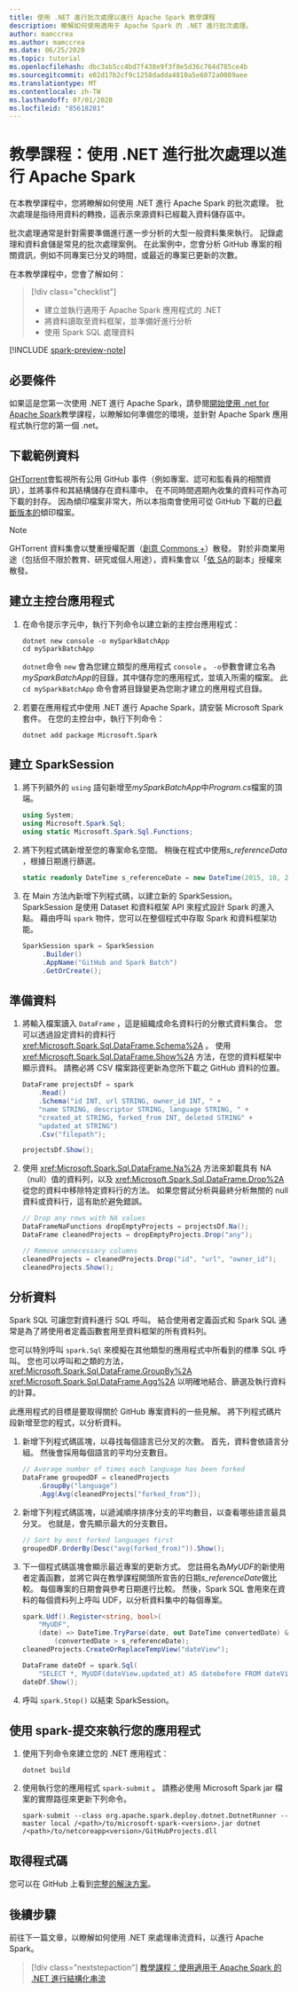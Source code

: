 ```yaml
---
title: 使用 .NET 進行批次處理以進行 Apache Spark 教學課程
description: 瞭解如何使用適用于 Apache Spark 的 .NET 進行批次處理。
author: mamccrea
ms.author: mamccrea
ms.date: 06/25/2020
ms.topic: tutorial
ms.openlocfilehash: dbc3ab5cc4bd7f438e9f3f8e5d36c764d785ce4b
ms.sourcegitcommit: e02d17b2cf9c1258dadda4810a5e6072a0089aee
ms.translationtype: MT
ms.contentlocale: zh-TW
ms.lasthandoff: 07/01/2020
ms.locfileid: "85618281"
---
```

# <a name="tutorial-do-batch-processing-with-net-for-apache-spark"></a>教學課程：使用 .NET 進行批次處理以進行 Apache Spark

在本教學課程中，您將瞭解如何使用 .NET 進行 Apache Spark 的批次處理。 批次處理是指待用資料的轉換，這表示來源資料已經載入資料儲存區中。

批次處理通常是針對需要準備進行進一步分析的大型一般資料集來執行。 記錄處理和資料倉儲是常見的批次處理案例。 在此案例中，您會分析 GitHub 專案的相關資訊，例如不同專案已分叉的時間，或最近的專案已更新的次數。

在本教學課程中，您會了解如何：

> [!div class="checklist"]
>
> * 建立並執行適用于 Apache Spark 應用程式的 .NET
> * 將資料讀取至資料框架，並準備好進行分析
> * 使用 Spark SQL 處理資料

[!INCLUDE [spark-preview-note](../../../includes/spark-preview-note.md)]

## <a name="prerequisites"></a>必要條件

如果這是您第一次使用 .NET 進行 Apache Spark，請參閱[開始使用 .net for Apache Spark](get-started.md)教學課程，以瞭解如何準備您的環境，並針對 Apache Spark 應用程式執行您的第一個 .net。

## <a name="download-the-sample-data"></a>下載範例資料

[GHTorrent](http://ghtorrent.org/)會監視所有公用 GitHub 事件（例如專案、認可和監看員的相關資訊），並將事件和其結構儲存在資料庫中。 在不同時間週期內收集的資料可作為可下載的封存。 因為傾印檔案非常大，所以本指南會使用可從 GitHub 下載的已[截斷版本的](https://github.com/dotnet/spark/tree/master/examples/Microsoft.Spark.CSharp.Examples/Sql/Batch/projects_smaller.csv)傾印檔案。

> [!NOTE]
> GHTorrent 資料集會以雙重授權配置（[創意 Commons +](https://wiki.creativecommons.org/wiki/CCPlus)）散發。 對於非商業用途（包括但不限於教育、研究或個人用途），資料集會以「[依 SA](https://creativecommons.org/licenses/by-sa/4.0/)的副本」授權來散發。

## <a name="create-a-console-application"></a>建立主控台應用程式

1. 在命令提示字元中，執行下列命令以建立新的主控台應用程式：

   ```dotnetcli
   dotnet new console -o mySparkBatchApp
   cd mySparkBatchApp
   ```

   `dotnet`命令 `new` 會為您建立類型的應用程式 `console` 。 `-o`參數會建立名為*mySparkBatchApp*的目錄，其中儲存您的應用程式，並填入所需的檔案。 此 `cd mySparkBatchApp` 命令會將目錄變更為您剛才建立的應用程式目錄。

1. 若要在應用程式中使用 .NET 進行 Apache Spark，請安裝 Microsoft Spark 套件。 在您的主控台中，執行下列命令：

   ```dotnetcli
   dotnet add package Microsoft.Spark
   ```

## <a name="create-a-sparksession"></a>建立 SparkSession

1. 將下列額外的 `using` 語句新增至*mySparkBatchApp*中*Program.cs*檔案的頂端。

   ```csharp
   using System;
   using Microsoft.Spark.Sql;
   using static Microsoft.Spark.Sql.Functions;
   ```

1. 將下列程式碼新增至您的專案命名空間。 稍後在程式中使用*s_referenceData* ，根據日期進行篩選。

   ```csharp
   static readonly DateTime s_referenceDate = new DateTime(2015, 10, 20);
   ```

1. 在 Main 方法內新增下列程式碼，以建立新的 SparkSession。 SparkSession 是使用 Dataset 和資料框架 API 來程式設計 Spark 的進入點。 藉由呼叫 `spark` 物件，您可以在整個程式中存取 Spark 和資料框架功能。

   ```csharp
   SparkSession spark = SparkSession
        .Builder()
        .AppName("GitHub and Spark Batch")
        .GetOrCreate();
   ```

## <a name="prepare-the-data"></a>準備資料

1. 將輸入檔案讀入 `DataFrame` ，這是組織成命名資料行的分散式資料集合。 您可以透過設定資料的資料行 <xref:Microsoft.Spark.Sql.DataFrame.Schema%2A> 。 使用 <xref:Microsoft.Spark.Sql.DataFrame.Show%2A> 方法，在您的資料框架中顯示資料。 請務必將 CSV 檔案路徑更新為您所下載之 GitHub 資料的位置。

   ```csharp
   DataFrame projectsDf = spark
       .Read()
       .Schema("id INT, url STRING, owner_id INT, " +
       "name STRING, descriptor STRING, language STRING, " +
       "created_at STRING, forked_from INT, deleted STRING" +
       "updated_at STRING")
       .Csv("filepath");

   projectsDf.Show();
   ```

1. 使用 <xref:Microsoft.Spark.Sql.DataFrame.Na%2A> 方法來卸載具有 NA （null）值的資料列，以及 <xref:Microsoft.Spark.Sql.DataFrame.Drop%2A> 從您的資料中移除特定資料行的方法。 如果您嘗試分析與最終分析無關的 null 資料或資料行，這有助於避免錯誤。

   ```csharp
   // Drop any rows with NA values
   DataFrameNaFunctions dropEmptyProjects = projectsDf.Na();
   DataFrame cleanedProjects = dropEmptyProjects.Drop("any");

   // Remove unnecessary columns
   cleanedProjects = cleanedProjects.Drop("id", "url", "owner_id");
   cleanedProjects.Show();
   ```

## <a name="analyze-the-data"></a>分析資料

Spark SQL 可讓您對資料進行 SQL 呼叫。 結合使用者定義函式和 Spark SQL 通常是為了將使用者定義函數套用至資料框架的所有資料列。

您可以特別呼叫 `spark.Sql` 來模擬在其他類型的應用程式中所看到的標準 SQL 呼叫。 您也可以呼叫和之類的方法， <xref:Microsoft.Spark.Sql.DataFrame.GroupBy%2A> <xref:Microsoft.Spark.Sql.DataFrame.Agg%2A> 以明確地結合、篩選及執行資料的計算。

此應用程式的目標是要取得關於 GitHub 專案資料的一些見解。 將下列程式碼片段新增至您的程式，以分析資料。

1. 新增下列程式碼區塊，以尋找每個語言已分叉的次數。 首先，資料會依語言分組。 然後會採用每個語言的平均分支數目。

   ```csharp
   // Average number of times each language has been forked
   DataFrame groupedDF = cleanedProjects
       .GroupBy("language")
       .Agg(Avg(cleanedProjects["forked_from"]);
   ```

1. 新增下列程式碼區塊，以遞減順序排序分支的平均數目，以查看哪些語言最具分叉。 也就是，會先顯示最大的分支數目。

   ```csharp
   // Sort by most forked languages first
   groupedDF.OrderBy(Desc("avg(forked_from)")).Show();
   ```

1. 下一個程式碼區塊會顯示最近專案的更新方式。 您註冊名為*MyUDF*的新使用者定義函數，並將它與在教學課程開頭所宣告的日期*s_referenceDate*做比較。 每個專案的日期會與參考日期進行比較。 然後，Spark SQL 會用來在資料的每個資料列上呼叫 UDF，以分析資料集中的每個專案。

   ```csharp
   spark.Udf().Register<string, bool>(
       "MyUDF",
       (date) => DateTime.TryParse(date, out DateTime convertedDate) &&
           (convertedDate > s_referenceDate);
   cleanedProjects.CreateOrReplaceTempView("dateView");

   DataFrame dateDf = spark.Sql(
       "SELECT *, MyUDF(dateView.updated_at) AS datebefore FROM dateView");
   dateDf.Show();
   ```

1. 呼叫 `spark.Stop()` 以結束 SparkSession。

## <a name="use-spark-submit-to-run-your-app"></a>使用 spark-提交來執行您的應用程式

1. 使用下列命令來建立您的 .NET 應用程式：

   ```dotnetcli
   dotnet build
   ```

1. 使用執行您的應用程式 `spark-submit` 。 請務必使用 Microsoft Spark jar 檔案的實際路徑來更新下列命令。

   ```console
   spark-submit --class org.apache.spark.deploy.dotnet.DotnetRunner --master local /<path>/to/microsoft-spark-<version>.jar dotnet /<path>/to/netcoreapp<version>/GitHubProjects.dll
   ```

## <a name="get-the-code"></a>取得程式碼

您可以在 GitHub 上看到[完整的解決方案](https://github.com/dotnet/spark/blob/master/examples/Microsoft.Spark.CSharp.Examples/Sql/Batch/GitHubProjects.cs)。

## <a name="next-steps"></a>後續步驟

前往下一篇文章，以瞭解如何使用 .NET 來處理串流資料，以進行 Apache Spark。
> [!div class="nextstepaction"]
> [教學課程：使用適用于 Apache Spark 的 .NET 進行結構化串流](streaming.md)
